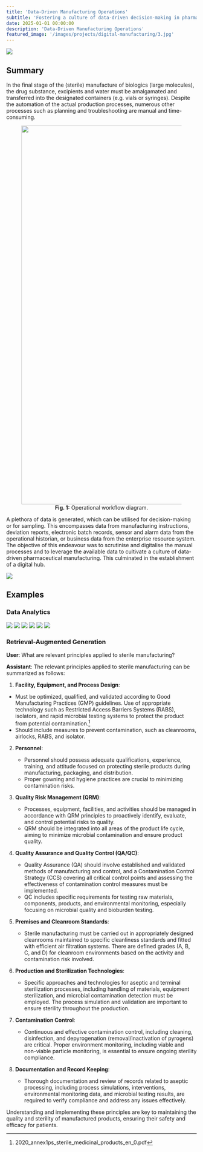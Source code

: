 ```yaml
---
title: 'Data-Driven Manufacturing Operations'
subtitle: 'Fostering a culture of data-driven decision-making in pharmaceutical manufacturing.'
date: 2025-01-01 00:00:00
description: 'Data-Driven Manufacturing Operations'
featured_image: '/images/projects/digital-manufacturing/3.jpg'
---
```


![](/images/projects/digital-manufacturing/3.jpg)

## Summary


In the final stage of the (sterile) manufacture of biologics (large molecules), the drug substance, excipients and water must be amalgamated and transferred into the designated containers (e.g. vials or syringes). Despite the automation of the actual production processes, numerous other processes such as planning and troubleshooting are manual and time-consuming.

<center>
<figure>
<img src="/images/projects/digital-manufacturing/schema.png" width="1000">
<figcaption><b>Fig. 1:</b> Operational workflow diagram.</figcaption>
</figure>
</center>

A plethora of data is generated, which can be utilised for decision-making or for sampling. This encompasses data from manufacturing instructions, deviation reports, electronic batch records, sensor and alarm data from the operational historian, or business data from the enterprise resource system. The objective of this endeavour was to scrutinise and digitalise the manual processes and to leverage the available data to cultivate a culture of data-driven pharmaceutical manufacturing. This culminated in the establishment of a digital hub.

<div class="gallery" data-columns="1">
    <img src="/images/projects/digital-manufacturing/digital_hub.png">
</div>

## Examples

### Data Analytics

<div class="gallery" data-columns="1">
    <img src="/images/projects/digital-manufacturing/digital_hub.png">
	<img src="/images/projects/digital-manufacturing/yields.png">
    <img src="/images/projects/digital-manufacturing/yields_1.png">
    <img src="/images/projects/digital-manufacturing/root_cause_analysis_1.png">
    <img src="/images/projects/digital-manufacturing/root_cause_analysis_2.png">
    <img src="/images/projects/digital-manufacturing/requalification_assessment_1.png">
</div>


### Retrieval-Augmented Generation

**User**: What are relevant principles applied to sterile manufacturing?

**Assistant**: The relevant principles applied to sterile manufacturing can be summarized as follows:

1. **Facility, Equipment, and Process Design**:
* Must be optimized, qualified, and validated according to Good Manufacturing Practices (GMP) guidelines. Use of appropriate technology such as Restricted Access Barriers Systems (RABS), isolators, and rapid microbial testing systems to protect the product from potential contamination.[^1]
* Should include measures to prevent contamination, such as cleanrooms, airlocks, RABS, and isolator.

2. **Personnel**:
    * Personnel should possess adequate qualifications, experience, training, and attitude focused on protecting sterile products during manufacturing, packaging, and distribution.
    * Proper gowning and hygiene practices are crucial to minimizing contamination risks.

3. **Quality Risk Management (QRM)**:
    * Processes, equipment, facilities, and activities should be managed in accordance with QRM principles to proactively identify, evaluate, and control potential risks to quality.
    * QRM should be integrated into all areas of the product life cycle, aiming to minimize microbial contamination and ensure product quality.

4. **Quality Assurance and Quality Control (QA/QC)**:
    * Quality Assurance (QA) should involve established and validated methods of manufacturing and control, and a Contamination Control Strategy (CCS) covering all critical control points and assessing the effectiveness of contamination control measures must be implemented.
    * QC includes specific requirements for testing raw materials, components, products, and environmental monitoring, especially focusing on microbial quality and bioburden testing.

5. **Premises and Cleanroom Standards**:
    * Sterile manufacturing must be carried out in appropriately designed cleanrooms maintained to specific cleanliness standards and fitted with efficient air filtration systems. There are defined grades (A, B, C, and D) for cleanroom environments based on the activity and contamination risk involved.

6. **Production and Sterilization Technologies**:
    * Specific approaches and technologies for aseptic and terminal sterilization processes, including handling of materials, equipment sterilization, and microbial contamination detection must be employed. The process simulation and validation are important to ensure sterility throughout the production.

7. **Contamination Control**:
    * Continuous and effective contamination control, including cleaning, disinfection, and depyrogenation (removal/inactivation of pyrogens) are critical. Proper environment monitoring, including viable and non-viable particle monitoring, is essential to ensure ongoing sterility compliance.

8. **Documentation and Record Keeping**:
    * Thorough documentation and review of records related to aseptic processing, including process simulations, interventions, environmental monitoring data, and microbial testing results, are required to verify compliance and address any issues effectively.

Understanding and implementing these principles are key to maintaining the quality and sterility of manufactured products, ensuring their safety and efficacy for patients.

[^1]: 2020_annex1ps_sterile_medicinal_products_en_0.pdf
